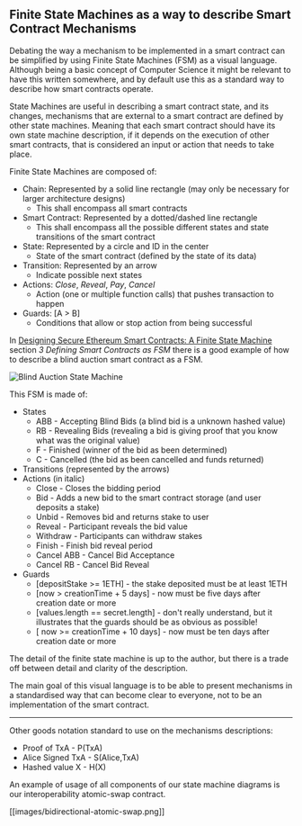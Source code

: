 ## Finite State Machines as a way to describe Smart Contract Mechanisms

Debating the way a mechanism to be implemented in a smart contract can be simplified by using Finite State Machines (FSM) as a visual language. Although being a basic concept of Computer Science it might be relevant to have this written somewhere, and by default use this as a standard way to describe how smart contracts operate.

State Machines are useful in describing a smart contract state, and its changes, mechanisms that are external to a smart contract are defined by other state machines. Meaning that each smart contract should have its own state machine description, if it depends on the execution of other smart contracts, that is considered an input or action that needs to take place.

Finite State Machines are composed of:
* Chain: Represented by a solid line rectangle (may only be necessary for larger architecture designs)
  * This shall encompass all smart contracts
* Smart Contract: Represented by a dotted/dashed line rectangle
  * This shall encompass all the possible different states and state transitions of the smart contract
* State: Represented by a circle and ID in the center
  * State of the smart contract (defined by the state of its data)
* Transition: Represented by an arrow
  * Indicate possible next states
* Actions: *Close*, *Reveal*, *Pay*, *Cancel*
  * Action (one or multiple function calls) that pushes transaction to happen
* Guards: [A > B]
  * Conditions that allow or stop action from being successful

In [Designing Secure Ethereum Smart Contracts: A Finite State Machine](https://arxiv.org/abs/1711.09327) section *3 Defining Smart Contracts as FSM* there is a good example of how to describe a blind auction smart contract as a FSM.

![Blind Auction State Machine](images/example_fsm.png "Example of Auction Finite State Machine (via 'Designing Secure Ethereum Smart Contracts: A Finite State Machine')")

This FSM is made of:
* States
  * ABB - Accepting Blind Bids (a blind bid is a unknown hashed value)
  * RB - Revealing Bids (revealing a bid is giving proof that you know what was the original value)
  * F - Finished (winner of the bid as been determined)
  * C - Cancelled (the bid as been cancelled and funds returned)
* Transitions (represented by the arrows)
* Actions (in italic)
  * Close - Closes the bidding period
  * Bid - Adds a new bid to the smart contract storage (and user deposits a stake)
  * Unbid - Removes bid and returns stake to user
  * Reveal - Participant reveals the bid value
  * Withdraw - Participants can withdraw stakes
  * Finish - Finish bid reveal period
  * Cancel ABB - Cancel Bid Acceptance
  * Cancel RB - Cancel Bid Reveal
* Guards
  * [depositStake >= 1ETH] - the stake deposited must be at least 1ETH
  * [now > creationTime + 5 days] - now must be five days after creation date or more
  * [values.length == secret.length] - don't really understand, but it illustrates that the guards should be as obvious as possible!
  * [ now >= creationTime + 10 days] - now must be ten days after creation date or more

The detail of the finite state machine is up to the author, but there is a trade off between detail and clarity of the description.

The main goal of this visual language is to be able to present mechanisms in a standardised way that can become clear to everyone, not to be an implementation of the smart contract.

---

Other goods notation standard to use on the mechanisms descriptions:
* Proof of TxA - P(TxA)
* Alice Signed TxA - S(Alice,TxA)
* Hashed value X - H(X)

An example of usage of all components of our state machine diagrams is our interoperability atomic-swap contract.

[[images/bidirectional-atomic-swap.png]]
